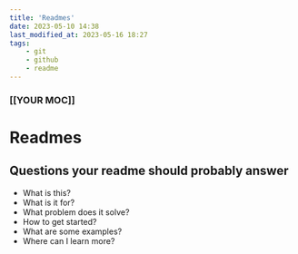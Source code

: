 ```yaml
---
title: 'Readmes'
date: 2023-05-10 14:38
last_modified_at: 2023-05-16 18:27
tags:
    - git
    - github
    - readme
---
```


### [[YOUR MOC]]

# Readmes

## Questions your readme should probably answer

-   What is this?
-   What is it for?
-   What problem does it solve?
-   How to get started?
-   What are some examples?
-   Where can I learn more?
